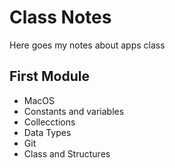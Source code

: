 # Class Notes

Here goes my notes about apps class

## First Module
- MacOS
- Constants and variables
- Collecctions
- Data Types
- Git
- Class and Structures
